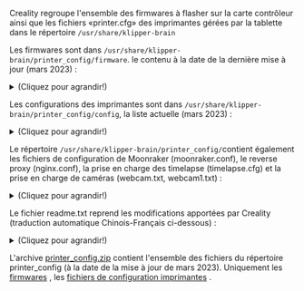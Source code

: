 Creality regroupe l'ensemble des firmwares à flasher sur la carte contrôleur ainsi que les fichiers «printer.cfg» des imprimantes gérées par la tablette
dans le répertoire `/usr/share/klipper-brain`

Les firmwares sont dans `/usr/share/klipper-brain/printer_config/firmware`. le contenu à la date de la dernière mise à jour (mars 2023) :

<details>
  <summary>(Cliquez pour agrandir!)</summary>


```
root@spad-1168:~# ls -al /usr/share/klipper-brain/printer_config/firmware/
drwxr-x--x    3 root     root           381 Mar  6 07:05 .
drwxr-x--x    6 root     root           376 Mar  6 07:05 ..
drwxr-x--x    2 root     root            94 Mar  6 07:05 STM32F4_UPDATE
-rwxr-x--x    1 root     root         73024 Mar  6 07:05 klipper1284P_v02.elf.hex
-rwxr-x--x    1 root     root         76546 Mar  6 07:05 klipper2560_v02.elf.hex
-rwxr-x--x    1 root     root         21744 Mar  6 07:05 klipper_103_28KBBootloader_CR10Smart_v02.bin
-rwxr-x--x    1 root     root         21744 Mar  6 07:05 klipper_103_64KBBootloader_CR10Smart_v02.bin
-rwxr-x--x    1 root     root         21720 Mar  6 07:05 klipper_103_v02.bin
-rwxr-x--x    1 root     root         21452 Mar  6 07:05 klipper_401_64KBbootloader_CR10Smart_v02.bin
-rwxr-x--x    1 root     root         21440 Mar  6 07:05 klipper_401_v02.bin
-rwxr-x--x    1 root     root         23916 Mar  6 07:05 klipper_407_prusamini_v02.bin
-rwxr-x--x    1 root     root         21752 Mar  6 07:05 klipper_ender7_103_v02.bin
root@spad-1168:~# ls -al /usr/share/klipper-brain/printer_config/firmware/STM32F4_UPDATE/
drwxr-x--x    2 root     root            94 Mar  6 07:05 .
drwxr-x--x    3 root     root           381 Mar  6 07:05 ..
-rwxr-x--x    1 root     root         21452 Mar  6 07:05 klipper_401_64KBbootloader_CR10Smart_v02.bin
-rwxr-x--x    1 root     root         21440 Mar  6 07:05 klipper_401_v02.bin 
```

 </details>
  
Les configurations des imprimantes sont dans `/usr/share/klipper-brain/printer_config/config`, la liste actuelle (mars 2023) :

<details>
  <summary>(Cliquez pour agrandir!)</summary>


```
root@spad-1168:~# ls -al /usr/share/klipper-brain/printer_config/config/
drwxr-x--x    2 root     root          1830 Mar  6 07:05 .
drwxr-x--x    6 root     root           376 Mar  6 07:05 ..
-rwxr-x--x    1 root     root          6524 Mar  6 07:05 printer--Cr30-103.cfg
-rwxr-x--x    1 root     root          5793 Mar  6 07:05 printer--Cr6max-103.cfg
-rwxr-x--x    1 root     root          5792 Mar  6 07:05 printer--Cr6se-103.cfg
-rwxr-x--x    1 root     root          6305 Mar  6 07:05 printer-Cr10-103.cfg
-rwxr-x--x    1 root     root          4713 Mar  6 07:05 printer-Cr10-AVR1284p.cfg
-rwxr-x--x    1 root     root          6093 Mar  6 07:05 printer-Cr10Smart-CR-FDM-v2.5.S1-103-64Kib.cfg
-rwxr-x--x    1 root     root          6050 Mar  6 07:05 printer-Cr10Smart-CR-FDM-v2.5.S1-401-64Kib.cfg
-rwxr-x--x    1 root     root          6247 Mar  6 07:05 printer-Cr10Smart-CRC-2405V1.2-103-28Kib.cfg
-rwxr-x--x    1 root     root          5635 Mar  6 07:05 printer-Cr10Smartpro-103.cfg
-rwxr-x--x    1 root     root          5787 Mar  6 07:05 printer-Cr10Smartpro-401.cfg
-rwxr-x--x    1 root     root          4312 Mar  6 07:05 printer-Cr10s4-AVR2560.cfg
-rwxr-x--x    1 root     root          4320 Mar  6 07:05 printer-Cr10s5-AVR2560.cfg
-rwxr-x--x    1 root     root          5260 Mar  6 07:05 printer-Cr10sprov2-AVR2560.cfg
-rwxr-x--x    1 root     root          5001 Mar  6 07:05 printer-Cr10v3-AVR2560.cfg
-rwxr-x--x    1 root     root          5505 Mar  6 07:05 printer-Cr200B-v2.4.S4.101-103.cfg
-rwxr-x--x    1 root     root          5509 Mar  6 07:05 printer-Cr200B-v4.2.5-v4.2.10-103.cfg
-rwxr-x--x    1 root     root          6130 Mar  6 07:05 printer-Cr30-103.cfg
-rwxr-x--x    1 root     root          5619 Mar  6 07:05 printer-Cr6se-V4.5.2-103.cfg
-rwxr-x--x    1 root     root          5828 Mar  6 07:05 printer-Ender3S1-401.cfg
-rwxr-x--x    1 root     root         10966 Mar  6 07:05 printer-Ender3V2-CRtouch-V4.2.2-V4.3.1.cfg
-rwxr-x--x    1 root     root          8737 Mar  6 07:05 printer-Ender3V2-CRtouch-V4.2.7.cfg
-rwxr-x--x    1 root     root         10884 Mar  6 07:05 printer-Ender3V2-Neo-CRtouch-V4.2.2.cfg
-rwxr-x--x    1 root     root          8430 Mar  6 07:05 printer-Ender3V2-V4.2.7.cfg
-rwxr-x--x    1 root     root          6602 Mar  6 07:05 printer-Ender3max-103.cfg
-rwxr-x--x    1 root     root          6108 Mar  6 07:05 printer-Ender3maxNeo-103.cfg
-rwxr-x--x    1 root     root          5531 Mar  6 07:05 printer-Ender3pro-103.cfg
-rwxr-x--x    1 root     root          5150 Mar  6 07:05 printer-Ender3pro-AVR1284p.cfg
-rwxr-x--x    1 root     root          8316 Mar  6 07:05 printer-Ender3pro-CRtouch-V4.2.7.cfg
-rwxr-x--x    1 root     root          8107 Mar  6 07:05 printer-Ender3pro-V4.2.7.cfg
-rwxr-x--x    1 root     root          5555 Mar  6 07:05 printer-Ender3s1-103.cfg
-rwxr-x--x    1 root     root          5834 Mar  6 07:05 printer-Ender3s1-401-changce.cfg
-rwxr-x--x    1 root     root          5828 Mar  6 07:05 printer-Ender3s1-401.cfg
-rwxr-x--x    1 root     root          6489 Mar  6 07:05 printer-Ender3s1plus-401.cfg
-rwxr-x--x    1 root     root          6141 Mar  6 07:05 printer-Ender3s1pro-103.cfg
-rwxr-x--x    1 root     root          6158 Mar  6 07:05 printer-Ender3s1pro-401.cfg
-rwxr-x--x    1 root     root         10752 Mar  6 07:05 printer-Ender3v2-V4.2.2-V4.3.1.cfg
-rwxr-x--x    1 root     root          4821 Mar  6 07:05 printer-Ender5plus-AVR2560.cfg
-rwxr-x--x    1 root     root          5164 Mar  6 07:05 printer-Ender5pro-103.cfg
-rwxr-x--x    1 root     root          5559 Mar  6 07:05 printer-Ender5pro-CRtouch-103.cfg
-rwxr-x--x    1 root     root          6115 Mar  6 07:05 printer-Ender5s1-401.cfg
-rwxr-x--x    1 root     root          5780 Mar  6 07:05 printer-Ender5s1-new-401.cfg
-rwxr-x--x    1 root     root          6078 Mar  6 07:05 printer-Ender6-103.cfg
-rwxr-x--x    1 root     root          4836 Mar  6 07:05 printer-Ender7-103.cfg
-rwxr-x--x    1 root     root          6639 Mar  6 07:05 printer-Prusamini-407.cfg
-rwxr-x--x    1 root     root          5454 Mar  6 07:05 printer-Prusamini.cfg
-rwxr-x--x    1 root     root          5430 Mar  6 07:05 printer-SermoonD1-103.cfg
-rwxr-x--x    1 root     root          5150 Mar  6 07:05 printer-ender3pro-AVR1284p.cfg
-rwxr-x--x    1 root     root          6125 Mar  6 07:05 printer-ender3pro-CRtouch-103.cfg
-rwxr-x--x    1 root     root          6712 Mar  6 07:05 printer_test.cfg
-rwxr-x--x    1 root     root          6554 Mar  6 07:05 printer_user.cfg 
```
  
</details>

Le répertoire `/usr/share/klipper-brain/printer_config/`contient également les fichiers de configuration de Moonraker (moonraker.conf),
le reverse proxy (nginx.conf), la prise en charge des timelapse (timelapse.cfg) et la prise en charge de caméras (webcam.txt, webcam1.txt) :

<details>
  <summary>(Cliquez pour agrandir!)</summary>


```
root@spad-1168:~# ls -al /usr/share/klipper-brain/printer_config/
drwxr-x--x    6 root     root           376 Mar  6 07:05 .
drwxr-x--x    7 root     root           139 Mar  6 07:05 ..
drwxr-x--x    6 root     root            64 Mar  6 07:05 Position_Calibration_Img
drwxr-x--x    2 root     root          1830 Mar  6 07:05 config
-rwxr-x--x    1 root     root         40960 Mar  6 07:05 default_faq.cxfaq
drwxr-x--x    3 root     root           381 Mar  6 07:05 firmware
-rwxr-x--x    1 root     root         56822 Mar  6 07:05 front_demo_1.jpg
-rwxr-x--x    1 root     root         59445 Mar  6 07:05 left_demo_1.jpg
-rwxr-x--x    1 root     root         28052 Mar  6 07:05 mcu_params.json
-rwxr-x--x    1 root     root          1322 Mar  6 07:05 moonraker.conf
-rwxr-x--x    1 root     root         40375 Mar  6 07:05 nginx.conf
drwxr-x--x    2 root     root           849 Mar  6 07:05 png
-rwxr-x--x    1 root     root             0 Mar  6 07:05 printer.cfg
-rwxr-x--x    1 root     root          2887 Mar  6 07:05 readme.txt
-rwxr-x--x    1 root     root        151193 Mar  6 07:05 right_demo_1.jpg
-rwxr-x--x    1 root     root         21947 Mar  6 07:05 timelapse.cfg
-rwxr-x--x    1 root     root         58035 Mar  6 07:05 top_demo_1.jpg
-rwxr-x--x    1 root     root          2586 Mar  6 07:05 webcam.txt
-rwxr-x--x    1 root     root          2593 Mar  6 07:05 webcam1.txt

```

</details>

Le fichier readme.txt reprend les modifications apportées par Creality (traduction automatique Chinois-Français ci-dessous) :

<details>
  <summary>(Cliquez pour agrandir!)</summary>

   V1.1 Changements de version
   1. ajuster la vitesse de [safe_z_home] à 200
   2. ajuster [printer], max_accel limit to 5000, enable max_z_velocity:5,max_z_accel : 100
   3. ajuster [extruder], désactiver pressure_advance
   4. ajuster [extruder], la température maximale de la buse est de 305 pour ender3S1 PRO, la température maximale est de 265 pour ender3S1/ender3V2
   5. ajuster [bed_mesh], la limite de vitesse de ender3V2 est 120, la limite de vitesse de ender3S1 PRO/ender3S1 est 150
   6. ajouter la configuration time lapse [include /mnt/UDISK/printer_config/timelapse.cfg]

   Version V1.2 changements
   1. suppression du code de configuration redondant
   2) Modifier la valeur de [virtual_sdcard] pour le chemin : ~/gcode_files
   3. modifier Ender 3V2 [extruder] [heater_bed] valeur min_temp à 0
   4. nouvelles instructions pour la compilation et l'installation du firmware de la partie inférieure du klipper

   Changements dans la version V1.3
   1.Correction d'urgence pour le champ [display] causant le problème de chauffage de la buse de la CR6SE. Ce champ s'applique à l'écran matriciel, l'écran sonique est inutile, supprimez ce champ.
   2) Correction Ender3 V2-CRtouch [stepper_z], enable_pin : !PC3, non activé, ce qui fait que l'axe Z ne se soulève pas.
   3. changer le nom du modèle Ender 3V2-CRtouch en Ender 3V2 ABL

   Modifications de la V1.4
   1. modifier Ender3-S1 [safe_z_home] home_xy_position:155,155
   2) Modifier [stepper_x] homing_speed : 80
   3) Modifier [stepper_y] homing_speed : 80
   4) Ender-3S1/S1 Pro modifié [stepper_y] position_max : 230
   5. nouveau modèle de taille de moulage # printer_size : 220x220x270
   6. nouveau [adxl345] spi_speed : 2000000

   Modification de la version V1.5
   1. correction du nivellement automatique, l'erreur signalée est hors plage

   Modifications V1.6
   1. suppression de la configuration de la détection des matériaux cassés de la série Ender3-V2
   2. ajout du fichier de configuration de la carte mère Ender3-V2-V4.2.7
   3. nouveau fichier de configuration de la carte mère Ender3V2-CRtouch-V4.2.7
   4. modification du nom du fichier de configuration dans un style unifié

   Changements dans la version V1.7
   1. nivellement adaptatif, ajout d'un algorithme de double interpolation
   2. modification de la spécification du nom du modèle

   Modification de la version V1.8
   1. ajouter [verify_heater extruder] 
      check_gain_time : 200 
      hystérésis : 5
   2. modifier les valeurs PID par défaut de [extruder] et [heater_bed].

   Changements dans la V1.9
   1) Modifier [safe_z_home] home_xy_position : 145,155 dans Ender3-S1/S1Pro
   2) Modifier [bltouch] x_offset : -30.0 dans Ender3-S1/S1Pro

   Version V2.0 Modifications
   1) Modifier [printer] max_z_velocity : 10 max_z_accel : 1000 dans Ender3-S1/S1 Pro
   2. ajouter [printer] square_corner_velocity : 5.0 dans Ender3-S1/S1 Pro/V2

   V2.1 Modifications
   1) Modification de [stepper_z] position_max : 275 dans Ender3-S1/S1 Pro
   2. modifier [stepper_z] position_max : 255 dans Ender3-V2

   Changements dans la version V2.2
   1) Modifier la définition de la macro [gcode_macro CANCEL_PRINT].
   2. modifier [stepper_x] position_max : 240 dans Ender3-V2-CRtouch
   3. mise à jour du firmware pour ajouter la logique sous-jacente du chauffage des exceptions.

   V2.3 Modifications
   1) Modifier Ender3-S1/S1 Pro [stepper_x] position_min : -6 position_endstop : -6 
   2. suppression de la macro-commande Ender3-V2 [delayed_gcode AUTOSTART].
 
   V2.4 Modifications
   1. modifier Ender3-S1/S1 Pro [stepper_x] position_min : -3 position_endstop : -3 

   V2.5 Modifications
   1. modifier Ender3-S1/S1 Pro [stepper_x] position_min : -5 position_endstop : -5 
   2. modifier Ender3-S1/S1 Pro plage d'impression

   Modifications de la version V2.6
   1. nouveau modèle Ender3-V2 Neo
   2. nouveau modèle Ender3-s1pro-103
   2. nouvelle définition de macro [gcode_macro G29].

   V2.7 Modifications
   1.modifié Ender3-V2-CRtouch-V4.2.7 [stepper_z] Configuration tactile modifiée
  
</details>

L'archive [printer_config.zip](https://github.com/fran6p/SonicPad/raw/main/Fichiers/printer_config.zip) contient l'ensemble des fichiers du répertoire printer_config (à la date de la mise à jour de mars 2023).
Uniquement les [firmwares](https://github.com/fran6p/SonicPad/raw/main/Fichiers/firmware.zip) , les [fichiers de configuration imprimantes](https://github.com/fran6p/SonicPad/raw/main/Fichiers/config.zip) .
